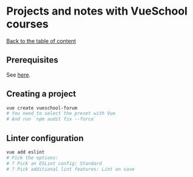 # Projects and notes with VueSchool courses

[Back to the table of content](README.md)

## Prerequisites

See [here](part-prerequisites.md).

## Creating a project

```bash
vue create vueschool-forum
# You need to select the preset with Vue
# And run `npm audit fix --force`
```

## Linter configuration

```bash
vue add eslint
# Pick the options:
# ? Pick an ESLint config: Standard
# ? Pick additional lint features: Lint on save
```
